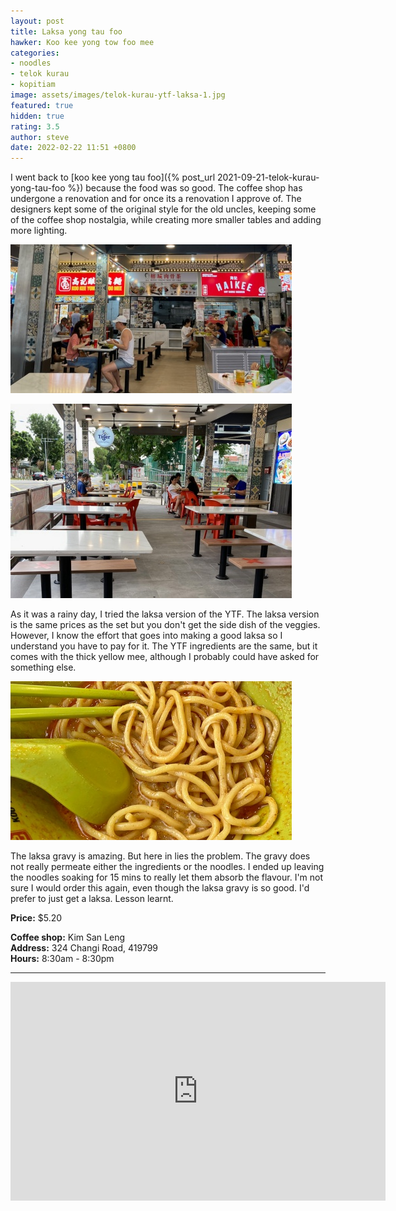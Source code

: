 ```yaml
---
layout: post
title: Laksa yong tau foo
hawker: Koo kee yong tow foo mee
categories:
- noodles
- telok kurau
- kopitiam
image: assets/images/telok-kurau-ytf-laksa-1.jpg
featured: true
hidden: true
rating: 3.5
author: steve
date: 2022-02-22 11:51 +0800
---
```

I went back to [koo kee yong tau foo]({% post_url 2021-09-21-telok-kurau-yong-tau-foo %}) because the food was so good. The coffee shop has undergone a renovation and for once its a renovation I approve of. The designers kept some of the original style for the old uncles, keeping some of the coffee shop nostalgia, while creating more smaller tables and adding more lighting.

![Kim san leng renovation 1](/assets/images/telok-kurau-ytf-laksa-3.jpg "Kim san leng renovation 1")

![Kim san leng renovation 2](/assets/images/telok-kurau-ytf-laksa-2.jpg "Kim san leng renovation 2")

As it was a rainy day, I tried the laksa version of the YTF. The laksa version is the same prices as the set but you don't get the side dish of the veggies. However, I know the effort that goes into making a good laksa so I understand you have to pay for it. The YTF ingredients are the same, but it comes with the thick yellow mee, although I probably could have asked for something else.

![Yellow mee soaking in gravy](/assets/images/telok-kurau-ytf-laksa-4.jpg "Yellow mee soaking in gravy")

The laksa gravy is amazing. But here in lies the problem. The gravy does not really permeate either the ingredients or the noodles. I ended up leaving the noodles soaking for 15 mins to really let them absorb the flavour. I'm not sure I would order this again, even though the laksa gravy is so good. I'd prefer to just get a laksa. Lesson learnt.

**Price:** $5.20  

**Coffee shop:** Kim San Leng  
**Address:** 324 Changi Road, 419799  
**Hours:** 8:30am - 8:30pm  
***  

<iframe src="https://www.google.com/maps/embed?pb=!1m14!1m8!1m3!1d15955.051514037248!2d103.9081694!3d1.3179162!3m2!1i1024!2i768!4f13.1!3m3!1m2!1s0x0%3A0xc2632931f242281f!2sKim%20San%20Leng%20%40%20Changi%20Road!5e0!3m2!1sen!2ssg!4v1645152729302!5m2!1sen!2ssg" width="600" height="350" style="border:0;" allowfullscreen="" loading="lazy"></iframe>